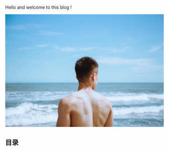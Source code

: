 Hello and welcome to this blog ! 

![Image202002171](images/38150523_2105081776209281_8082613355644190720_n.jpg)

## 目录

